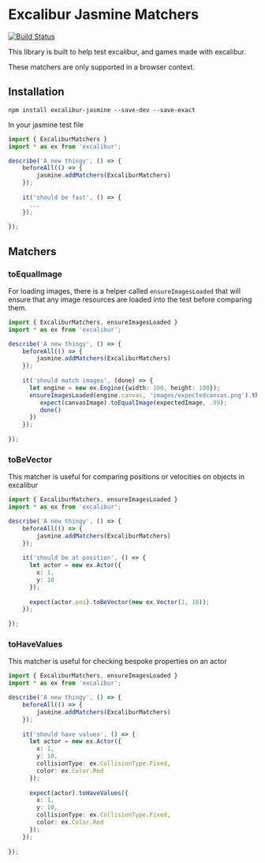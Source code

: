 # Excalibur Jasmine Matchers

[![Build Status](https://travis-ci.org/excaliburjs/excalibur-jasmine.svg?branch=master)](https://travis-ci.org/excaliburjs/excalibur-jasmine)

This library is built to help test excalibur, and games made with excalibur.

These matchers are only supported in a browser context.

## Installation

`npm install excalibur-jasmine --save-dev --save-exact`

In your jasmine test file

```typescript
import { ExcaliburMatchers }
import * as ex from 'excalibur';

describe('A new thingy', () => {
    beforeAll(() => {
        jasmine.addMatchers(ExcaliburMatchers)
    });
    
    it('should be fast', () => {
      ...
    });
    
});

```

## Matchers

### toEqualImage

For loading images, there is a helper called `ensureImagesLoaded` that will ensure that any image resources are loaded into the test before comparing them.

```typescript
import { ExcaliburMatchers, ensureImagesLoaded }
import * as ex from 'excalibur';

describe('A new thingy', () => {
    beforeAll(() => {
        jasmine.addMatchers(ExcaliburMatchers)
    });
    
    it('should match images', (done) => {
      let engine = new ex.Engine({width: 100, height: 100});
      ensureImagesLoaded(engine.canvas, 'images/expectedcanvas.png').then(([canvasImage, expectedImage]) => {
         expect(canvasImage).toEqualImage(expectedImage, .99);
         done()
      })
    });
    
});

```

### toBeVector

This matcher is useful for comparing positions or velocities on objects in excalibur

```typescript
import { ExcaliburMatchers, ensureImagesLoaded }
import * as ex from 'excalibur';

describe('A new thingy', () => {
    beforeAll(() => {
        jasmine.addMatchers(ExcaliburMatchers)
    });
    
    it('should be at position', () => {
      let actor = new ex.Actor({
        x: 1,
        y: 10
      });
      
      expect(actor.pos).toBeVector(new ex.Vector(1, 10));
    });
    
});

```

### toHaveValues

This matcher is useful for checking bespoke properties on an actor

```typescript
import { ExcaliburMatchers, ensureImagesLoaded }
import * as ex from 'excalibur';

describe('A new thingy', () => {
    beforeAll(() => {
        jasmine.addMatchers(ExcaliburMatchers)
    });
    
    it('should have values', () => {
      let actor = new ex.Actor({
        x: 1,
        y: 10,
        collisionType: ex.CollisionType.Fixed,
        color: ex.Color.Red
      });
      
      expect(actor).toHaveValues({
        x: 1,
        y: 10,
        collisionType: ex.CollisionType.Fixed,
        color: ex.Color.Red
      });
    });
    
});

```
